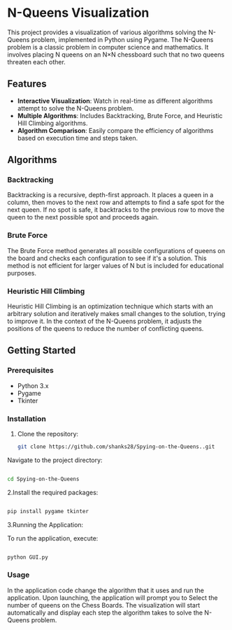 # N-Queens Visualization

This project provides a visualization of various algorithms solving the N-Queens problem, implemented in Python using Pygame. The N-Queens problem is a classic problem in computer science and mathematics. It involves placing N queens on an N×N chessboard such that no two queens threaten each other.

## Features

- **Interactive Visualization**: Watch in real-time as different algorithms attempt to solve the N-Queens problem.
- **Multiple Algorithms**: Includes Backtracking, Brute Force, and Heuristic Hill Climbing algorithms.
- **Algorithm Comparison**: Easily compare the efficiency of algorithms based on execution time and steps taken.

## Algorithms

### Backtracking
Backtracking is a recursive, depth-first approach. It places a queen in a column, then moves to the next row and attempts to find a safe spot for the next queen. If no spot is safe, it backtracks to the previous row to move the queen to the next possible spot and proceeds again.

### Brute Force
The Brute Force method generates all possible configurations of queens on the board and checks each configuration to see if it's a solution. This method is not efficient for larger values of N but is included for educational purposes.

### Heuristic Hill Climbing
Heuristic Hill Climbing is an optimization technique which starts with an arbitrary solution and iteratively makes small changes to the solution, trying to improve it. In the context of the N-Queens problem, it adjusts the positions of the queens to reduce the number of conflicting queens.

## Getting Started

### Prerequisites
- Python 3.x
- Pygame
- Tkinter

### Installation

1. Clone the repository:
   ```bash
   git clone https://github.com/shanks28/Spying-on-the-Queens..git
Navigate to the project directory:

```bash

cd Spying-on-the-Queens
```
2.Install the required packages:

```bash

pip install pygame tkinter
```
3.Running the Application:

To run the application, execute:

```bash

python GUI.py
```
### Usage
In the application code change the algorithm that it uses and run the application.
Upon launching, the application will prompt you to Select the number of queens on the Chess Boards. The visualization will start automatically and display each step the algorithm takes to solve the N-Queens problem.

